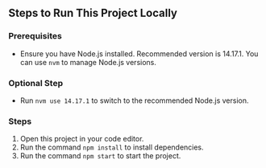 ## Steps to Run This Project Locally

### Prerequisites
- Ensure you have Node.js installed. Recommended version is 14.17.1. You can use `nvm` to manage Node.js versions.

### Optional Step
- Run `nvm use 14.17.1` to switch to the recommended Node.js version.

### Steps
1. Open this project in your code editor.
2. Run the command `npm install` to install dependencies.
3. Run the command `npm start` to start the project.
